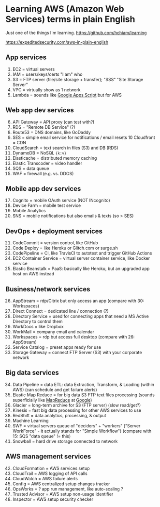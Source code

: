 # Learning AWS (Amazon Web Services) terms in plain English

Just one of the things I'm learning. <https://github.com/hchiam/learning>

<https://expeditedsecurity.com/aws-in-plain-english>

## App services

1. EC2 = virtual servers
2. IAM = users/keys/certs "I am" who
3. S3 = FTP server (file/site storage + transfer); "SSS" "Site Storage Server"
4. VPC = virtually show as 1 network
5. Lambda = sounds like [Google Apps Script](https://github.com/hchiam/learning-google-apps-script) but for AWS

## Web app dev services

6. API Gateway = API proxy (can test with?)
7. RDS = "Remote DB Service" (?)
8. Route53 = DNS domains, like GoDaddy
9. SES = simple email service for notifications / email resets
10 Cloudfront = CDN
11. CloudSearch = text search in files (S3) and DB (RDS)
12. DynamoDB = NoSQL `{k:v}`
13. Elasticache = distributed memory caching
14. Elastic Transcoder = video handler
15. SQS = data queue
16. WAF = firewall (e.g. vs. DDOS)

## Mobile app dev services

17. Cognito = mobile OAuth service (NOT INcognito)
18. Device Farm = mobile test service
19. Mobile Analytics
20. SNS = mobile notifications but also emails & texts (so > SES)

## DevOps + deployment services

21. CodeCommit = version control, like GitHub
22. Code Deploy = like Heroku or Glitch.com or surge.sh
23. CodePipeline = CI, like TravisCI to autotest and trigger GitHub Actions
24. EC2 Container Service = virtual server container service, like Docker service
25. Elastic Beanstalk = PaaS: basically like Heroku, but an upgraded app host on AWS instead

## Business/network services

26. AppStream = rdp/Citrix but only access an app (compare with 30: Workspaces)
27. Direct Connect = dedicated line / connection (?)
28. Directory Service = used for connecting apps that need a MS Active Directory to control them
29. WorkDocs = like Dropbox
30. WorkMail = company email and calendar
31. Workspaces = rdp but access full desktop (compare with 26: AppStream)
32. Service Catalog = preset apps ready for use
33. Storage Gateway = connect FTP Server (S3) with your corporate network

## Big data services

34. Data Pipeline = data ETL: data Extraction, Transform, & Loading (within AWS) (can schedule and get failure alerts)
35. Elastic Map Reduce = for big data S3 FTP text files processing (sounds superficially like [MapReduce](https://en.wikipedia.org/wiki/MapReduce) at [Google](https://static.googleusercontent.com/media/research.google.com/en//archive/mapreduce-osdi04.pdf))
36. Glacier = long-term archive for S3 (FTP server) (slow read/get?)
37. Kinesis = fast big data processing for other AWS services to use
38. RedShift = data analytics, processing, & output
39. Machine Learning
40. SWF = virtual servers queue of "deciders" + "workers" ("Server WorkForce" - it actually stands for "Simple Workflow") (compare with 15: SQS "data queue" != this)
41. Snowball = hard drive storage connected to network

## AWS management services

42. CloudFormation = AWS services setup
43. CloudTrail = AWS logging of API calls
44. CloudWatch = AWS failure alerts
45. Config = AWS centralized setup changes tracker
46. OpsWorks = ? app run management, like auto-scaling ?
47. Trusted Advisor = AWS setup non-usage identifier
48. Inspector = AWS setup security checker
